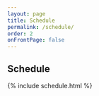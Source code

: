 ```yaml
---
layout: page
title: Schedule
permalink: /schedule/
order: 2
onFrontPage: false
---
```


## Schedule

{% include schedule.html %}
